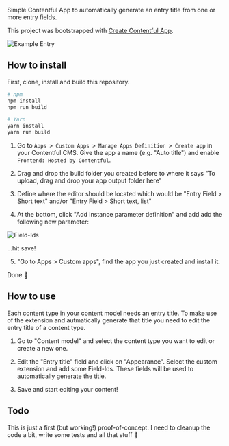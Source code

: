 Simple Contentful App to automatically generate an entry title from one or more entry fields.

This project was bootstrapped with [Create Contentful App](https://github.com/contentful/create-contentful-app).

![Example Entry](https://raw.githubusercontent.com/nerdess/contentful-lexical/main/public/images/entry.png)

## How to install

First, clone, install and build this repository.

```bash
# npm
npm install
npm run build

# Yarn
yarn install
yarn run build
```

1. Go to `Apps > Custom Apps > Manage Apps Definition > Create app` in your Contentful CMS. Give the app a name (e.g. "Auto title") and enable `Frontend: Hosted by Contentful`. 

2. Drag and drop the build folder you created before to where it says "To upload, drag and drop your app output folder here"

3. Define where the editor should be located which would be "Entry Field > Short text" and/or "Entry Field > Short text, list"

4. At the bottom, click "Add instance parameter definition" and add add the following new parameter:

![Field-Ids](https://raw.githubusercontent.com/nerdess/contentful-lexical/main/public/images/fieldIds.png)

...hit save! 

5. "Go to Apps > Custom apps", find the app you just created and install it.

Done 🥳

## How to use

Each content type in your content model needs an entry title. To make use of the extension and autmatically generate that title you need to edit the entry title of a content type. 

1. Go to "Content model" and select the content type you want to edit or create a new one.

2. Edit the "Entry title" field and click on "Appearance". Select the custom extension and add some Field-Ids. These fields will be used to automatically generate the title.

3. Save and start editing your content!

## Todo

This is just a first (but working!) proof-of-concept. I need to cleanup the code a bit, write some tests and all that stuff 🙈